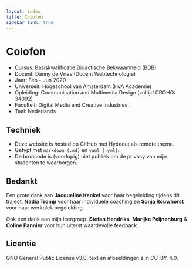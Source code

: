 ```yaml
---
layout: index
title: Colofon
sidebar_link: true
---
```


# Colofon

* Cursus: Basiskwalificatie Didactische Bekwaamheid (BDB)
* Docent: Danny de Vries (Docent Webtechnologie)
* Jaar: Feb - Jun 2020
* Universeit: Hogeschool van Amsterdam (HvA Academie)
* Opleiding: Communication and Multimedia Design (voltijd CROHO: 34092)
* Faculteit: Digital Media and Creative Industries
* Taal: Nederlands

## Techniek

* Deze website is hosted op GitHub met Hydeout als remote theme.
* Getypt met `markdown (.md)` en `yaml (.yml)`.
* De broncode is (voorlopig) niet publiek om de privacy van mijn studenten te waarborgen.

## Bedankt
Een grote dank aan **Jacqueline Kenkel** voor haar begeleiding tijdens dit traject, **Nadia Tromp** voor haar individuele coaching en **Sonja Rouwhorst** voor haar werkplek begeleiding.

Ook een dank aan mijn leergroep: **Stefan Hendriks**, **Marijke Peijnenburg** & **Coline Pannier**
voor hun uiterst waardevolle feedback.

## Licentie
GNU General Public License v3.0, text en afbeeldingen zijn CC-BY-4.0.
